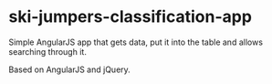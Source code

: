 # ski-jumpers-classification-app
Simple AngularJS app that gets data, put it into the table and allows searching through it.

Based on AngularJS and jQuery.
